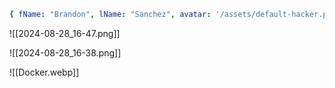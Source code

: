 ```yaml
{ fName: "Brandon", lName: "Sanchez", avatar: '/assets/default-hacker.png', studentID: "008183650", personalEmail: "brandonchanchez25@gmail.com", discordID: "pan_dulc3", phoneNumber: "760-983-0830", classStanding: "Sophomore", major: "Computer Science", isSFS: false, },
```



![[2024-08-28_16-47.png]]

![[2024-08-28_16-38.png]]

![[Docker.webp]]